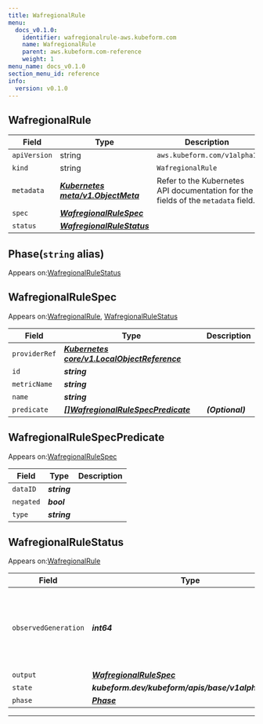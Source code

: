 ```yaml
---
title: WafregionalRule
menu:
  docs_v0.1.0:
    identifier: wafregionalrule-aws.kubeform.com
    name: WafregionalRule
    parent: aws.kubeform.com-reference
    weight: 1
menu_name: docs_v0.1.0
section_menu_id: reference
info:
  version: v0.1.0
---
```


## WafregionalRule
| Field | Type | Description |
| ------ | ----- | ----------- |
| `apiVersion` | string | `aws.kubeform.com/v1alpha1` |
|    `kind` | string | `WafregionalRule` |
| `metadata` | ***[Kubernetes meta/v1.ObjectMeta](https://kubernetes.io/docs/reference/generated/kubernetes-api/v1.13/#objectmeta-v1-meta)***|Refer to the Kubernetes API documentation for the fields of the `metadata` field.|
| `spec` | ***[WafregionalRuleSpec](#wafregionalrulespec)***||
| `status` | ***[WafregionalRuleStatus](#wafregionalrulestatus)***||
## Phase(`string` alias)

Appears on:[WafregionalRuleStatus](#wafregionalrulestatus)

## WafregionalRuleSpec

Appears on:[WafregionalRule](#wafregionalrule), [WafregionalRuleStatus](#wafregionalrulestatus)

| Field | Type | Description |
| ------ | ----- | ----------- |
| `providerRef` | ***[Kubernetes core/v1.LocalObjectReference](https://kubernetes.io/docs/reference/generated/kubernetes-api/v1.13/#localobjectreference-v1-core)***||
| `id` | ***string***||
| `metricName` | ***string***||
| `name` | ***string***||
| `predicate` | ***[[]WafregionalRuleSpecPredicate](#wafregionalrulespecpredicate)***| ***(Optional)*** |
## WafregionalRuleSpecPredicate

Appears on:[WafregionalRuleSpec](#wafregionalrulespec)

| Field | Type | Description |
| ------ | ----- | ----------- |
| `dataID` | ***string***||
| `negated` | ***bool***||
| `type` | ***string***||
## WafregionalRuleStatus

Appears on:[WafregionalRule](#wafregionalrule)

| Field | Type | Description |
| ------ | ----- | ----------- |
| `observedGeneration` | ***int64***| ***(Optional)*** Resource generation, which is updated on mutation by the API Server.|
| `output` | ***[WafregionalRuleSpec](#wafregionalrulespec)***| ***(Optional)*** |
| `state` | ***kubeform.dev/kubeform/apis/base/v1alpha1.State***| ***(Optional)*** |
| `phase` | ***[Phase](#phase)***| ***(Optional)*** |
---
